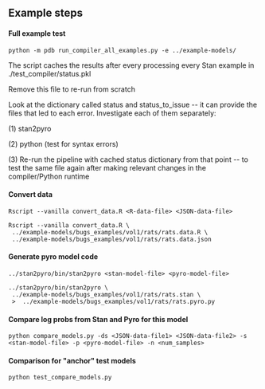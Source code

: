 ## Example steps


#### Full example test

```
python -m pdb run_compiler_all_examples.py -e ../example-models/
```

The script caches the results after every processing 
every Stan example in ./test_compiler/status.pkl

Remove this file to re-run from scratch

Look at the dictionary called status and status_to_issue -- it can provide the files that
led to each error. Investigate each of them separately:

(1) stan2pyro <stan-file>

(2) python <generated-python-pyro-file> (test for syntax errors)

(3) Re-run the pipeline with cached status dictionary from that point -- 
to test the same file again after making relevant changes in 
the compiler/Python runtime


#### Convert data

```
Rscript --vanilla convert_data.R <R-data-file> <JSON-data-file>

Rscript --vanilla convert_data.R \
 ../example-models/bugs_examples/vol1/rats/rats.data.R \
 ../example-models/bugs_examples/vol1/rats/rats.data.json 
```


#### Generate pyro model code

```
../stan2pyro/bin/stan2pyro <stan-model-file> <pyro-model-file>

../stan2pyro/bin/stan2pyro \
 ../example-models/bugs_examples/vol1/rats/rats.stan \
 >  ../example-models/bugs_examples/vol1/rats/rats.pyro.py
```


#### Compare log probs from Stan and Pyro for this model

```
python compare_models.py -ds <JSON-data-file1> <JSON-data-file2> -s <stan-model-file> -p <pyro-model-file> -n <num_samples>

```

#### Comparison for "anchor" test models

```
python test_compare_models.py
```